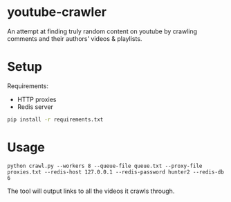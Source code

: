 # youtube-crawler
 
An attempt at finding truly random content on youtube by crawling comments and their authors' videos & playlists.

# Setup
Requirements:
* HTTP proxies
* Redis server

```bash
pip install -r requirements.txt
```


# Usage
```
python crawl.py --workers 8 --queue-file queue.txt --proxy-file proxies.txt --redis-host 127.0.0.1 --redis-password hunter2 --redis-db 6
```

The tool will output links to all the videos it crawls through.
